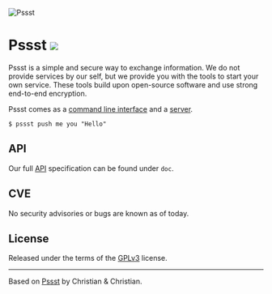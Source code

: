 ![Pssst](http://www.gravatar.org/avatar/2aae9030772d5b59240388522f91468f?s=96)

Pssst ![](https://travis-ci.org/cuhsat/pssst.svg)
=====
Pssst is a simple and secure way to exchange information. We do not provide
services by our self, but we provide you with the tools to start your own
service. These tools build upon open-source software and use strong end-to-end
encryption.

Pssst comes as a [command line interface](src/cli) and a [server](src/server).

```
$ pssst push me you "Hello"
```

API
---
Our full [API](/doc/api.md) specification can be found under `doc`.

CVE
---
No security advisories or bugs are known as of today.

License
-------
Released under the terms of the [GPLv3](LICENSE) license.

----
Based on [Pssst](https://github.com/pssst/pssst) by Christian & Christian.
